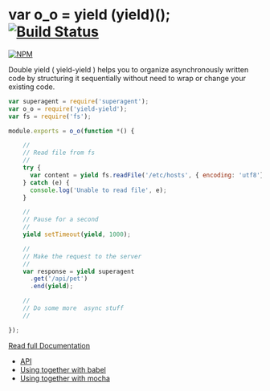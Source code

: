 # var o_o = yield (yield)(); [![Build Status](https://travis-ci.org/nemisj/yield-yield.svg?branch=master)](https://travis-ci.org/nemisj/yield-yield)

[![NPM](https://nodei.co/npm/yield-yield.png)](https://npmjs.org/package/yield-yield)

Double yield ( yield-yield ) helps you to organize asynchronously written code by structuring it sequentially without need to wrap or change your existing code.

```javascript
var superagent = require('superagent');
var o_o = require('yield-yield');
var fs = require('fs');

module.exports = o_o(function *() {

    //
    // Read file from fs
    //
    try {
      var content = yield fs.readFile('/etc/hosts', { encoding: 'utf8'}, yield);
    } catch (e) {
      console.log('Unable to read file', e);
    }

    //
    // Pause for a second
    //
    yield setTimeout(yield, 1000);

    //
    // Make the request to the server
    //
    var response = yield superagent
      .get('/api/pet')
      .end(yield);

    //
    // Do some more  async stuff
    //

});
```

[Read full Documentation](./docs)

* [API](./docs/API.md)
* [Using together with babel](./docs/babel.md)
* [Using together with mocha](./docs/mocha.md)
